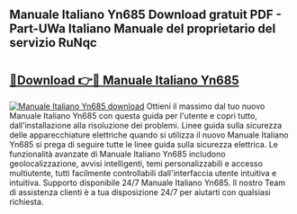 ## Manuale Italiano Yn685 Download gratuit PDF - Part-UWa Italiano Manuale del proprietario del servizio RuNqc

# <h2><a href="http://df9zmm7.blite.top/?on=Manuale+Italiano+Yn685">🔗Download 👉🔴 Manuale Italiano Yn685</a></h2>

[![Manuale Italiano Yn685 download](https://i.imgur.com/lujVjoI.png)](http://df9zmm7.blite.top/?on=Manuale+Italiano+Yn685)
Ottieni il massimo dal tuo nuovo Manuale Italiano Yn685 con questa guida per l'utente e copri tutto, dall'installazione alla risoluzione dei problemi. Linee guida sulla sicurezza delle apparecchiature elettriche quando si utilizza il nuovo Manuale Italiano Yn685 si prega di seguire tutte le linee guida sulla sicurezza elettrica. Le funzionalità avanzate di Manuale Italiano Yn685 includono geolocalizzazione, avvisi intelligenti, temi personalizzabili e accesso multiutente, tutti facilmente controllabili dall'interfaccia utente intuitiva e intuitiva. Supporto disponibile 24/7 Manuale Italiano Yn685. Il nostro Team di assistenza clienti è a tua disposizione 24/7 per aiutarti con qualsiasi richiesta.
